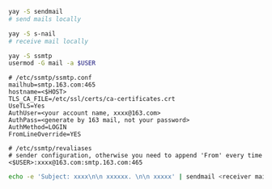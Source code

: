 
<!--
exim
send mail

s-nail


mail -s 'subject' ben
...

mail can only sent to normal users no root

-->

```sh
yay -S sendmail
# send mails locally

yay -S s-nail
# receive mail locally
```


```sh
yay -S ssmtp
usermod -G mail -a $USER

```

```config
# /etc/ssmtp/ssmtp.conf
mailhub=smtp.163.com:465
hostname=<$HOST>
TLS_CA_FILE=/etc/ssl/certs/ca-certificates.crt
UseTLS=Yes
AuthUser=<your account name, xxxx@163.com>
AuthPass=<generate by 163 mail, not your password>
AuthMethod=LOGIN
FromLineOverride=YES
```


```config
# /etc/ssmtp/revaliases
# sender configuration, otherwise you need to append 'From' every time
<$USER>:xxxx@163.com:smtp.163.com:465
```


```sh
echo -e 'Subject: xxxx\n\n xxxxxx. \n\n xxxxx' | sendmail <receiver mail>
```


